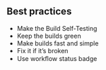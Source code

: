 ## Best practices

- Make the Build Self-Testing
- Keep the builds green
- Make builds fast and simple
- Fix it if it’s broken
- Use workﬂow status badge